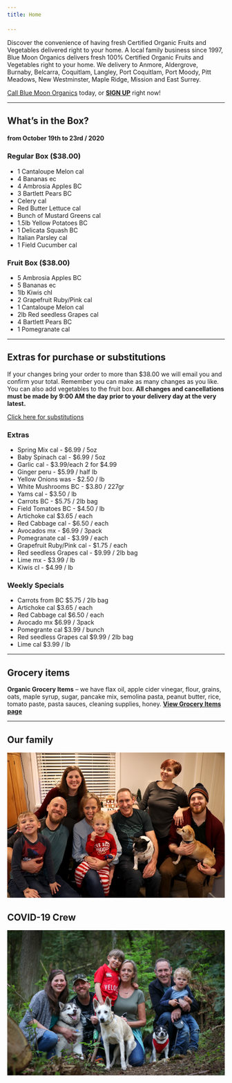 ```yaml
---
title: Home

---
```

Discover the convenience of having fresh Certified Organic Fruits and Vegetables delivered right to your home. A local family business since 1997, Blue Moon Organics delivers fresh 100% Certified Organic Fruits and Vegetables right to your home. We delivery to Anmore, Aldergrove, Burnaby, Belcarra, Coquitlam, Langley, Port Coquitlam, Port Moody, Pitt Meadows, New Westminster, Maple Ridge, Mission and East Surrey.

[Call Blue Moon Organics](/contact) today, or [**SIGN UP**](/sign-up) right now!

***

## What’s in the Box?

#### **from  October 19th to 23rd / 2020**

### Regular Box ($38.00)

* 1 Cantaloupe Melon  cal
* 4 Bananas  ec
* 4 Ambrosia Apples  BC
* 3 Bartlett Pears  BC
* Celery  cal
* Red Butter Lettuce  cal
* Bunch of Mustard Greens  cal
* 1.5lb Yellow Potatoes  BC
* 1 Delicata Squash  BC
* Italian Parsley  cal
* 1 Field Cucumber  cal

### Fruit Box ($38.00)

* 5 Ambrosia Apples  BC
* 5 Bananas  ec
* 1lb Kiwis  chl
* 2 Grapefruit Ruby/Pink  cal
* 1 Cantaloupe Melon  cal
* 2lb Red seedless Grapes   cal
* 4 Bartlett Pears  BC
* 1 Pomegranate  cal

***

## Extras for purchase or substitutions

If your changes bring your order to more than $38.00 we will email you and confirm your total. Remember you can make as many changes as you like. You can also add vegetables to the fruit box. **All changes and cancellations must be made by 9:00 AM the day prior to your delivery day at the very latest.**

[Click here for substitutions](/substitutions "Click here for substitutions")

### Extras

* Spring Mix cal  -  $6.99 / 5oz
* Baby Spinach cal  -  $6.99 / 5oz
* Garlic  cal - $3.99/each 2 for $4.99
* Ginger  peru - $5.99 / half lb
* Yellow Onions was - $2.50 / lb
* White Mushrooms BC - $3.80 / 227gr
* Yams cal - $3.50 / lb
* Carrots  BC -  $5.75 / 2lb bag
* Field Tomatoes   BC - $4.50 / lb
* Artichoke  cal  $3.65 / each
* Red Cabbage  cal -  $6.50 / each
* Avocados mx - $6.99 / 3pack
* Pomegranate  cal - $3.99 / each
* Grapefruit Ruby/Pink  cal - $1.75 / each
* Red seedless Grapes cal - $9.99 / 2lb bag
* Lime mx -  $3.99 / lb
* Kiwis   cl - $4.99 / lb

### Weekly Specials

* Carrots from BC   $5.75 / 2lb bag
* Artichoke  cal   $3.65 / each
* Red Cabbage  cal    $6.50 / each
* Avocado  mx   $6.99 / 3pack
* Pomegrante   cal   $3.99 / bunch
* Red seedless Grapes  cal   $9.99 / 2lb bag
* Lime   cal    $3.99 / lb

***

## Grocery items

**Organic Grocery Items** – we have flax oil, apple cider vinegar, flour, grains, oats, maple syrup, sugar, pancake mix, semolina pasta, peanut butter, rice, tomato paste, pasta sauces, cleaning supplies, honey. [**View Grocery Items page**](/groceries)

***

## Our family

![Our family.](./uploads/IMG_1376-copy.jpg "Our family")

## COVID-19 Crew

![COVID-19 crew.](./uploads/covid.jpg "COVID-19 crew")